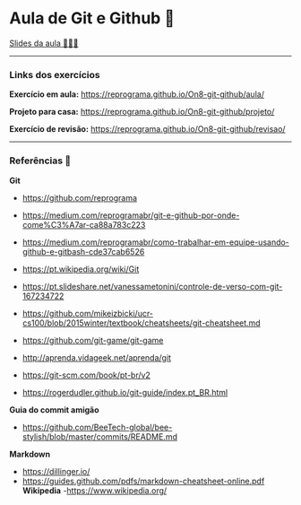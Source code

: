 # Aula de Git e Github 💜

<a href="https://docs.google.com/presentation/d/1AJ8SDVMLadDap6Un_Gc-9Zh2BQewPltZg1Mh_v2crqM/edit?usp=sharing" target="_blank">
  Slides da aula 👩🏻‍🏫
</a>

---

### Links dos exercícios

**Exercício em aula:** https://reprograma.github.io/On8-git-github/aula/

**Projeto para casa:** https://reprograma.github.io/On8-git-github/projeto/

**Exercício de revisão:** https://reprograma.github.io/On8-git-github/revisao/

---

### Referências 🔗

**Git**

- https://github.com/reprograma
- https://medium.com/reprogramabr/git-e-github-por-onde-come%C3%A7ar-ca88a783c223
- https://medium.com/reprogramabr/como-trabalhar-em-equipe-usando-github-e-gitbash-cde37cab6526

- https://pt.wikipedia.org/wiki/Git
- https://pt.slideshare.net/vanessametonini/controle-de-verso-com-git-167234722
- https://github.com/mikeizbicki/ucr-cs100/blob/2015winter/textbook/cheatsheets/git-cheatsheet.md
- https://github.com/git-game/git-game
- http://aprenda.vidageek.net/aprenda/git
- https://git-scm.com/book/pt-br/v2
- https://rogerdudler.github.io/git-guide/index.pt_BR.html

**Guia do commit amigão**

- https://github.com/BeeTech-global/bee-stylish/blob/master/commits/README.md

**Markdown**

- https://dillinger.io/
- https://guides.github.com/pdfs/markdown-cheatsheet-online.pdf
**Wikipedia**
-https://www.wikipedia.org/
